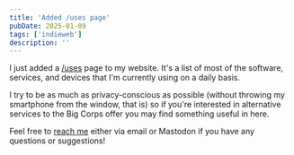 ```yaml
---
title: 'Added /uses page'
pubDate: 2025-01-09
tags: ['indieweb']
description: ''
---
```


I just added a [/uses](/uses.html) page to my website. It's a list of most of the software, services, and devices that I'm currently using on a daily basis.

I try to be as much as privacy-conscious as possible (without throwing my smartphone from the window, that is) so if you're interested in alternative services to the Big Corps offer you may find something useful in here.

Feel free to [reach me](/contact.html) either via email or Mastodon if you have any questions or suggestions!
